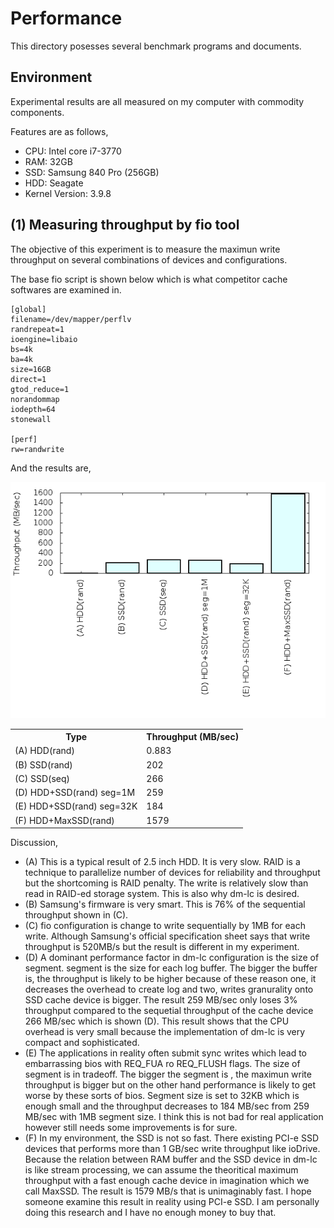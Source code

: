 # Performance
This directory posesses several benchmark programs
and documents.

## Environment
Experimental results are
all measured on my computer with commodity components.

Features are as follows,  

- CPU: Intel core i7-3770  
- RAM: 32GB  
- SSD: Samsung 840 Pro (256GB)  
- HDD: Seagate 
- Kernel Version: 3.9.8  

## (1) Measuring throughput by fio tool
The objective of this experiment is to
measure the maximun write throughput
on several combinations of devices
and configurations.

The base fio script is shown below
which is what competitor cache softwares
are examined in.

```
[global]
filename=/dev/mapper/perflv
randrepeat=1
ioengine=libaio
bs=4k
ba=4k
size=16GB
direct=1
gtod_reduce=1
norandommap
iodepth=64
stonewall

[perf]
rw=randwrite
```

And the results are,

![fio benchmark](images/fio.png "fio benchmark")

<table>
 <tr>
  <th>Type</th><th>Throughput (MB/sec)</th>
 </tt>
 <tr>
  <td>(A) HDD(rand)</td><td>0.883</td>
 </tr>
 <tr>
  <td>(B) SSD(rand)</td><td>202</td>
 </tr>
 <tr>
  <td>(C) SSD(seq)</td><td>266</td>
 </tr>
 <tr>
  <td>(D) HDD+SSD(rand) seg=1M</td><td>259</td>
 </tr>
 <tr>
  <td>(E) HDD+SSD(rand) seg=32K</td><td>184</td>
 </tr>
 <tr>
  <td>(F) HDD+MaxSSD(rand)</td><td>1579</td>
 </tr>
</table>

Discussion,

- (A) This is a typical result of 2.5 inch HDD. It is very slow.
RAID is a technique to parallelize number of devices for
reliability and throughput but the shortcoming is RAID penalty.
The write is relatively slow than read in RAID-ed storage system.
This is also why dm-lc is desired.  
- (B) Samsung's firmware is very smart. This is 76% of
the sequential throughput shown in (C).  
- (C) fio configuration is change to write
sequentially by 1MB for each write.
Although Samsung's official specification sheet
says that write throughput is 520MB/s but
the result is different in my experiment.  
- (D) A dominant performance factor in dm-lc configuration
is the size of segment. segment is the size for each log buffer.
The bigger the buffer is, the throughput is likely to be higher
because of these reason one, it decreases the overhead to create log
and two, writes granurality onto SSD cache device is bigger.
The result 259 MB/sec only loses 3% throughput
compared to the sequetial throughput of the cache device 266 MB/sec 
which is shown (D). This result shows that 
the CPU overhead is very small because the implementation
of dm-lc is very compact and sophisticated.  
- (E) The applications in reality often submit sync writes
which lead to embarrassing bios with REQ_FUA ro REQ_FLUSH flags.
The size of segment is in tradeoff. The bigger the segment is
, the maximun write throughput is bigger but on the other hand
performance is likely to get worse by these sorts of bios.
Segment size is set to 32KB which is enough small and
the throughput decreases to 184 MB/sec from 259 MB/sec
with 1MB segment size. I think this is not bad for real application
however still needs some improvements is for sure.  
- (F) In my environment, the SSD is not so fast.
There existing PCI-e SSD devices that performs
more than 1 GB/sec write throughput like ioDrive.
Because the relation between RAM buffer and the SSD device
in dm-lc is like stream processing,
we can assume the theoritical maximum throughput
with a fast enough cache device in imagination which
we call MaxSSD.
The result is 1579 MB/s that is unimaginably fast.
I hope someone examine this result in reality using
PCI-e SSD. I am personally doing this research and
I have no enough money to buy that.
